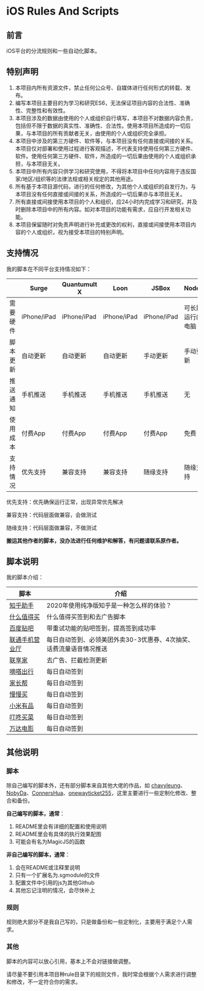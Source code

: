 # iOS Rules And Scripts

## 前言

iOS平台的分流规则和一些自动化脚本。

## 特别声明

1. 本项目内所有资源文件，禁止任何公众号、自媒体进行任何形式的转载、发布。
2. 编写本项目主要目的为学习和研究ES6，无法保证项目内容的合法性、准确性、完整性和有效性。
3. 本项目涉及的数据由使用的个人或组织自行填写，本项目不对数据内容负责，包括但不限于数据的真实性、准确性、合法性。使用本项目所造成的一切后果，与本项目的所有贡献者无关，由使用的个人或组织完全承担。
4. 本项目中涉及的第三方硬件、软件等，与本项目没有任何直接或间接的关系。本项目仅对部署和使用过程进行客观描述，不代表支持使用任何第三方硬件、软件。使用任何第三方硬件、软件，所造成的一切后果由使用的个人或组织承担，与本项目无关。
5. 本项目中所有内容只供学习和研究使用，不得将本项目中任何内容用于违反国家/地区/组织等的法律法规或相关规定的其他用途。
6. 所有基于本项目源代码，进行的任何修改，为其他个人或组织的自发行为，与本项目没有任何直接或间接的关系，所造成的一切后果亦与本项目无关。
7. 所有直接或间接使用本项目的个人和组织，应24小时内完成学习和研究，并及时删除本项目中的所有内容。如对本项目的功能有需求，应自行开发相关功能。
8. 本项目保留随时对免责声明进行补充或更改的权利，直接或间接使用本项目内容的个人或组织，视为接受本项目的特别声明。

## 支持情况

我的脚本在不同平台支持情况如下：

|          | Surge       | Quantumult X | Loon        | JSBox       | Node.js          |
| -------- | ----------- | ------------ | ----------- | ----------- | ---------------- |
| 需要硬件 | iPhone/iPad | iPhone/iPad  | iPhone/iPad | iPhone/iPad | 可长期运行的电脑 |
| 脚本更新 | 自动更新    | 自动更新     | 自动更新    | 手动更新    | 手动更新         |
| 推送通知 | 手机推送    | 手机推送     | 手机推送    | 手机推送    | 无               |
| 使用成本 | 付费App     | 付费App      | 付费App     | 付费App     | 免费             |
| 支持情况 | 优先支持    | 兼容支持     | 兼容支持    | 随缘支持    | 随缘支持         |

优先支持：优先确保运行正常，出现异常优先解决

兼容支持：代码层面做兼容，会做测试

随缘支持：代码层面做兼容，不做测试

**搬运其他作者的脚本，没办法进行任何维护和解答，有问题请联系原作者。**

## 脚本说明

我的脚本介绍：

| 脚本                                                         | 介绍                                                         |
| ------------------------------------------------------------ | ------------------------------------------------------------ |
| [知乎助手](https://github.com/blackmatrix7/ios_rule_script/tree/master/script/zhihu) | 2020年使用纯净版知乎是一种怎么样的体验？                     |
| [什么值得买](https://github.com/blackmatrix7/ios_rule_script/tree/master/script/smzdm) | 什么值得买签到和去广告脚本                                   |
| [百度贴吧](https://github.com/blackmatrix7/ios_rule_script/tree/master/script/tieba) | 带重试功能的贴吧签到，提高签到成功率                         |
| [联通手机营业厅](https://github.com/blackmatrix7/ios_rule_script/tree/master/script/10010) | 每日自动签到、必领美团外卖30-3优惠券、4次抽奖、话费流量语音情况推送 |
| [联享家](https://github.com/blackmatrix7/ios_rule_script/tree/master/script/lxj) | 去广告、拦截检测更新                                         |
| [嘀嗒出行](https://github.com/blackmatrix7/ios_rule_script/tree/master/script/didachuxing) | 每日自动签到                                                 |
| [家长帮](https://github.com/blackmatrix7/ios_rule_script/tree/master/script/jiazhangbang) | 每日自动签到                                                 |
| [慢慢买](https://github.com/blackmatrix7/ios_rule_script/tree/master/script/manmanbuy) | 每日自动签到                                                 |
| [小米有品](https://github.com/blackmatrix7/ios_rule_script/tree/master/script/youpin) | 每日自动签到                                                 |
| [叮咚买菜](https://github.com/blackmatrix7/ios_rule_script/tree/master/script/dingdong) | 每日自动签到                                                 |
| [万达电影](https://github.com/blackmatrix7/ios_rule_script/tree/master/script/wanda) | 每日自动签到                                                 |

## 其他说明

### 脚本

除自己编写的脚本外，还有部分脚本来自其他大佬的作品，如 [chavyleung](https://github.com/chavyleung/scripts)、[NobyDa](https://github.com/NobyDa/Script/tree/master)、[ConnersHua](https://github.com/ConnersHua/Profiles/tree/master)、[onewayticket255](https://github.com/onewayticket255/Surge-Script)，这里主要进行一些定制化修改、整合和备份。

**自己编写的脚本，通常**：

1. README里会有详细的配置和使用说明
2. README里会有具体的执行效果配图
3. 可能会有名为MagicJS的函数

**非自己编写的脚本，通常**：

1. 会在README或注释里说明
2. 只有一个扩展名为.sgmodule的文件
3. 配置文件中引用的js为其他Github
4. 其他忘记注明的情况，会尽快补上

### 规则

规则绝大部分不是我自己写的，只是做备份和一些定制化，主要用于满足个人需求。

### 其他

脚本的内容可以放心引用，基本上不会对链接做调整。

请尽量不要引用本项目种rule目录下的规则文件，我时常会根据个人需求进行调整和修改，不一定符合你的需求。